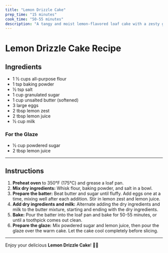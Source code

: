 ```yaml
---
title: "Lemon Drizzle Cake"  
prep_time: "15 minutes"  
cook_time: "50-55 minutes"  
description: "A tangy and moist lemon-flavored loaf cake with a zesty glaze."  
---  
```


# Lemon Drizzle Cake Recipe  

## Ingredients  

- 1 ½ cups all-purpose flour  
- 1 tsp baking powder  
- ½ tsp salt  
- 1 cup granulated sugar  
- 1 cup unsalted butter (softened)  
- 3 large eggs  
- 2 tbsp lemon zest  
- 2 tbsp lemon juice  
- ½ cup milk  

### For the Glaze  
- ½ cup powdered sugar  
- 2 tbsp lemon juice  

---

## Instructions  

1. **Preheat oven** to 350°F (175°C) and grease a loaf pan.  
2. **Mix dry ingredients:** Whisk flour, baking powder, and salt in a bowl.  
3. **Prepare the batter:** Beat butter and sugar until fluffy. Add eggs one at a time, mixing well after each addition. Stir in lemon zest and lemon juice.  
4. **Add dry ingredients and milk:** Alternate adding the dry ingredients and milk to the butter mixture, starting and ending with the dry ingredients.  
5. **Bake:** Pour the batter into the loaf pan and bake for 50-55 minutes, or until a toothpick comes out clean.  
6. **Prepare the glaze:** Mix powdered sugar and lemon juice, then pour the glaze over the warm cake. Let the cake cool completely before slicing.  

---

Enjoy your delicious **Lemon Drizzle Cake**! 🍋🍰